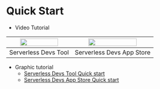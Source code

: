# Quick Start

- Video Tutorial

| <div align=center> <a href="https://images.serverlessfans.com/s-tool/demo/poem.mp4"> <img src="https://images.serverlessfans.com/devs-github/cli.jpg" width="80%"/> </a> </div> | <div align=center> <a href="https://images.serverlessfans.com/s-gui/docs/app-store.mp4">  <img src="https://images.serverlessfans.com/devs-github/app-store.jpg" width="80%"/> </a> </div> |
| ------ | ------ |
| Serverless Devs Tool | Serverless Devs App Store |

- Graphic tutorial
   - [Serverless Devs Tool Quick start ](./tool/quick_start.md)
   - [Serverless Devs App Store Quick start ](./app-store/quick_start.md)

